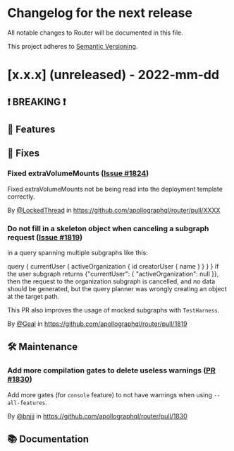 # Changelog for the next release

All notable changes to Router will be documented in this file.

This project adheres to [Semantic Versioning](https://semver.org/spec/v2.0.0.html).

<!-- <THIS IS AN EXAMPLE, DO NOT REMOVE>

# [x.x.x] (unreleased) - 2022-mm-dd
> Important: X breaking changes below, indicated by **❗ BREAKING ❗**
## ❗ BREAKING ❗
## 🚀 Features
## 🐛 Fixes
## 🛠 Maintenance
## 📚 Documentation

## Example section entry format

### Headline ([Issue #ISSUE_NUMBER](https://github.com/apollographql/router/issues/ISSUE_NUMBER))

Description! And a link to a [reference](http://url)

By [@USERNAME](https://github.com/USERNAME) in https://github.com/apollographql/router/pull/PULL_NUMBER
-->

# [x.x.x] (unreleased) - 2022-mm-dd

## ❗ BREAKING ❗
## 🚀 Features
## 🐛 Fixes

### Fixed extraVolumeMounts ([Issue #1824](https://github.com/apollographql/router/issues/1824))

Fixed extraVolumeMounts not be being read into the deployment template correctly.

By [@LockedThread](https://github.com/LockedThread) in https://github.com/apollographql/router/pull/XXXX

### Do not fill in a skeleton object when canceling a subgraph request ([Issue #1819](https://github.com/apollographql/router/issues/1819))

in a query spanning multiple subgraphs like this:

query {
  currentUser {
    activeOrganization {
      id
      creatorUser {
        name
      }
    }
  }
}
if the user subgraph returns {"currentUser": { "activeOrganization": null }}, then the request to the organization subgraph
is cancelled, and no data should be generated, but the query planner was wrongly creating an object at the target path.

This PR also improves the usage of mocked subgraphs with `TestHarness`.

By [@Geal](https://github.com/Geal) in https://github.com/apollographql/router/pull/1819

## 🛠 Maintenance

### Add more compilation gates to delete useless warnings ([PR #1830](https://github.com/apollographql/router/pull/1830))

Add more gates (for `console` feature) to not have warnings when using `--all-features`.

By [@bnjjj](https://github.com/bnjjj) in https://github.com/apollographql/router/pull/1830

## 📚 Documentation
